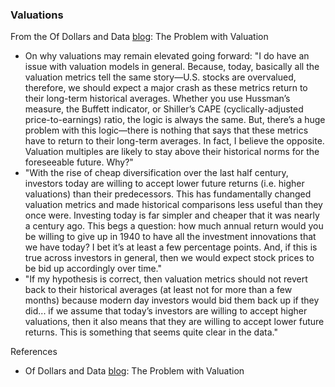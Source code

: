 ### Valuations

From the Of Dollars and Data [blog](https://ofdollarsanddata.com/the-problem-with-valuation/): The Problem with Valuation
- On why valuations may remain elevated going forward: "I do have an issue with valuation models in general. Because, today, basically all the valuation metrics tell the same story—U.S. stocks are overvalued, therefore, we should expect a major crash as these metrics return to their long-term historical averages. Whether you use Hussman’s measure, the Buffett indicator, or Shiller’s CAPE (cyclically-adjusted price-to-earnings) ratio, the logic is always the same. But, there’s a huge problem with this logic—there is nothing that says that these metrics have to return to their long-term averages. In fact, I believe the opposite. Valuation multiples are likely to stay above their historical norms for the foreseeable future. Why?"
- "With the rise of cheap diversification over the last half century, investors today are willing to accept lower future returns (i.e. higher valuations) than their predecessors. This has fundamentally changed valuation metrics and made historical comparisons less useful than they once were. Investing today is far simpler and cheaper that it was nearly a century ago. This begs a question: how much annual return would you be willing to give up in 1940 to have all the investment innovations that we have today? I bet it’s at least a few percentage points. And, if this is true across investors in general, then we would expect stock prices to be bid up accordingly over time."
- "If my hypothesis is correct, then valuation metrics should not revert back to their historical averages (at least not for more than a few months) because modern day investors would bid them back up if they did... if we assume that today’s investors are willing to accept higher valuations, then it also means that they are willing to accept lower future returns. This is something that seems quite clear in the data."

References
- Of Dollars and Data [blog](https://ofdollarsanddata.com/the-problem-with-valuation/): The Problem with Valuation
